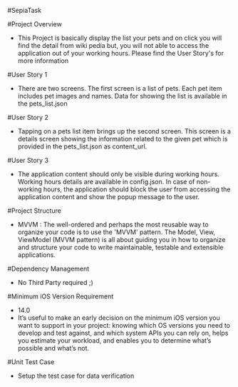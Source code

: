 #SepiaTask


#Project Overview 

- This Project is basically display the list your pets and on click you will find the detail from wiki pedia but, you will not able to access the application out of your working hours. Please find the User Story's for more information


#User Story 1 

- There are two screens. The first screen is a list of pets. Each pet item includes pet images and names. Data for showing the list is available in the pets_list.json


#User Story 2 

- Tapping on a pets list item brings up the second screen. This screen is a details screen showing the information related to the given pet which is provided in the pets_list.json as content_url. 


#User Story 3

- The application content should only be visible during working hours. Working hours details are available in config.json. In case of non-working hours, the application should block the user from accessing the application content and show the popup message to the user.


#Project Structure

- MVVM : The well-ordered and perhaps the most reusable way to organize your code is to use the 'MVVM' pattern. The Model, View, ViewModel (MVVM pattern) is all about guiding you in how to organize and structure your code to write maintainable, testable and extensible applications.


#Dependency Management

- No Third Party required ;)

#Minimum iOS Version Requirement 

- 14.0 
- It’s useful to make an early decision on the minimum iOS version you want to support in your project: knowing which OS versions you need to develop and test against, and which system APIs you can rely on, helps you estimate your workload, and enables you to determine what’s possible and what’s not.


#Unit Test Case

- Setup the test case for data verification


